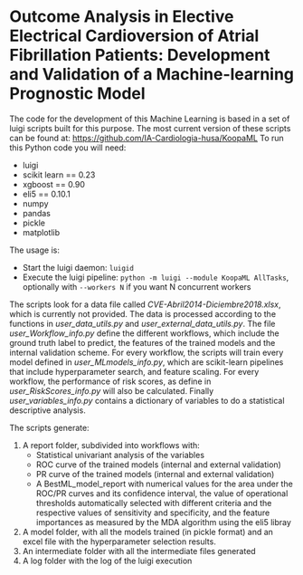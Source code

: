# Outcome Analysis in Elective Electrical Cardioversion of Atrial Fibrillation Patients: Development and Validation of a Machine-learning Prognostic Model

The code for the development of this Machine Learning is based in a set of luigi scripts built for this purpose. The most current version of these scripts can be found at: https://github.com/IA-Cardiologia-husa/KoopaML
To run this Python code you will need:

- luigi
- scikit learn == 0.23
- xgboost == 0.90
- eli5 == 0.10.1
- numpy
- pandas
- pickle
- matplotlib

The usage is:
- Start the luigi daemon: `luigid`
- Execute the luigi pipeline: `python -m luigi --module KoopaML AllTasks`, optionally with `--workers N` if you want N concurrent workers

The scripts look for a data file called *CVE-Abril2014-Diciembre2018.xlsx*, which is currently not provided. The data is processed according to the functions in *user_data_utils.py* and *user_external_data_utils.py*. The file *user_Workflow_info.py* define the different workflows, which include the ground truth label to predict, the features of the trained models and the internal validation scheme. For every workflow, the scripts will train every model defined in *user_MLmodels_info.py*, which are scikit-learn pipelines that include hyperparameter search, and feature scaling. For every workflow, the performance of risk scores, as define in *user_RiskScores_info.py* will also be calculated. Finally *user_variables_info.py* contains a dictionary of variables to do a statistical descriptive analysis.

The scripts generate:
1. A report folder, subdivided into workflows with:
    - Statistical univariant analysis of the variables
    - ROC curve of the trained models (internal and external validation)
    - PR curve of the trained models (internal and external validation)
    - A BestML_model_report with numerical values for the area under the ROC/PR curves and its confidence interval, the value of operational thresholds automatically selected with different criteria and the respective values of sensitivity and specificity, and the feature importances as measured by the MDA algorithm using the eli5 libray
2. A model folder, with all the models trained (in pickle format) and an excel file with the hyperparameter selection results.
3. An intermediate folder with all the intermediate files generated
4. A log folder with the log of the luigi execution




